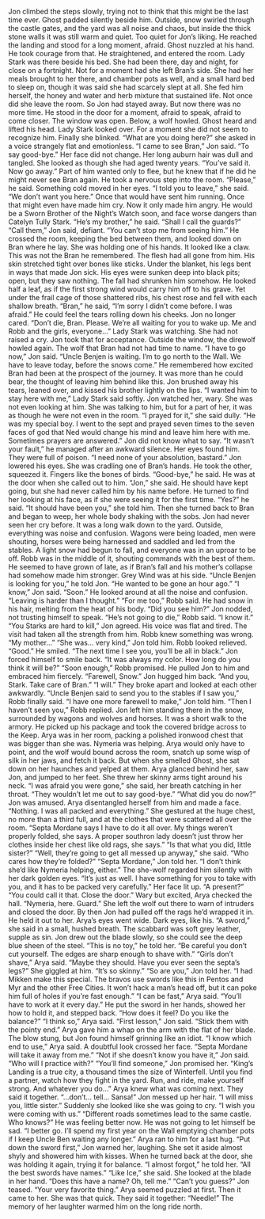 Jon climbed the steps slowly, trying not to think that this might be the last time ever. Ghost padded silently beside him. Outside, snow swirled through the castle gates, and the yard was all noise and chaos, but inside the thick stone walls it was still warm and quiet. Too quiet for Jon’s liking.
He reached the landing and stood for a long moment, afraid. Ghost nuzzled at his hand. He took courage from that. He straightened, and entered the room.
Lady Stark was there beside his bed. She had been there, day and night, for close on a fortnight. Not for a moment had she left Bran’s side. She had her meals brought to her there, and chamber pots as well, and a small hard bed to sleep on, though it was said she had scarcely slept at all. She fed him herself, the honey and water and herb mixture that sustained life. Not once did she leave the room. So Jon had stayed away.
But now there was no more time.
He stood in the door for a moment, afraid to speak, afraid to come closer. The window was open. Below, a wolf howled. Ghost heard and lifted his head.
Lady Stark looked over. For a moment she did not seem to recognize him. Finally she blinked. “What are you doing here?” she asked in a voice strangely flat and emotionless.
“I came to see Bran,” Jon said. “To say good-bye.”
Her face did not change. Her long auburn hair was dull and tangled.
She looked as though she had aged twenty years. “You’ve said it. Now go away.”
Part of him wanted only to flee, but he knew that if he did he might never see Bran again. He took a nervous step into the room. “Please,” he said.
Something cold moved in her eyes. “I told you to leave,” she said. “We don’t want you here.”
Once that would have sent him running. Once that might even have made him cry. Now it only made him angry. He would be a Sworn Brother of the Night’s Watch soon, and face worse dangers than Catelyn Tully Stark. “He’s my brother,” he said.
“Shall I call the guards?”
“Call them,” Jon said, defiant. “You can’t stop me from seeing him.”
He crossed the room, keeping the bed between them, and looked down on Bran where he lay.
She was holding one of his hands. It looked like a claw. This was not the Bran he remembered. The flesh had all gone from him. His skin stretched tight over bones like sticks. Under the blanket, his legs bent in ways that made Jon sick. His eyes were sunken deep into black pits; open, but they saw nothing. The fall had shrunken him somehow. He looked half a leaf, as if the first strong wind would carry him off to his grave.
Yet under the frail cage of those shattered ribs, his chest rose and fell with each shallow breath.
“Bran,” he said, “I’m sorry I didn’t come before. I was afraid.” He could feel the tears rolling down his cheeks. Jon no longer cared. “Don’t die, Bran. Please. We’re all waiting for you to wake up. Me and Robb and the girls, everyone…”
Lady Stark was watching. She had not raised a cry. Jon took that for acceptance. Outside the window, the direwolf howled again. The wolf that Bran had not had time to name.
“I have to go now,” Jon said. “Uncle Benjen is waiting. I’m to go north to the Wall. We have to leave today, before the snows come.” He remembered how excited Bran had been at the prospect of the journey. It was more than he could bear, the thought of leaving him behind like this.
Jon brushed away his tears, leaned over, and kissed his brother lightly on the lips.
“I wanted him to stay here with me,” Lady Stark said softly.
Jon watched her, wary. She was not even looking at him. She was talking to him, but for a part of her, it was as though he were not even in the room.
“I prayed for it,” she said dully. “He was my special boy. I went to the sept and prayed seven times to the seven faces of god that Ned would change his mind and leave him here with me. Sometimes prayers are answered.”
Jon did not know what to say. “It wasn’t your fault,” he managed after an awkward silence.
Her eyes found him. They were full of poison. “I need none of your absolution, bastard.”
Jon lowered his eyes. She was cradling one of Bran’s hands. He took the other, squeezed it. Fingers like the bones of birds. “Good-bye,” he said.
He was at the door when she called out to him. “Jon,” she said. He should have kept going, but she had never called him by his name before.
He turned to find her looking at his face, as if she were seeing it for the first time.
“Yes?” he said.
“It should have been you,” she told him. Then she turned back to Bran and began to weep, her whole body shaking with the sobs. Jon had never seen her cry before.
It was a long walk down to the yard.
Outside, everything was noise and confusion. Wagons were being loaded, men were shouting, horses were being harnessed and saddled and led from the stables. A light snow had begun to fall, and everyone was in an uproar to be off.
Robb was in the middle of it, shouting commands with the best of them. He seemed to have grown of late, as if Bran’s fall and his mother’s collapse had somehow made him stronger. Grey Wind was at his side.
“Uncle Benjen is looking for you,” he told Jon. “He wanted to be gone an hour ago.”
“I know,” Jon said. “Soon.” He looked around at all the noise and confusion. “Leaving is harder than I thought.”
“For me too,” Robb said. He had snow in his hair, melting from the heat of his body. “Did you see him?”
Jon nodded, not trusting himself to speak.
“He’s not going to die,” Robb said. “I know it.”
“You Starks are hard to kill,” Jon agreed. His voice was flat and tired.
The visit had taken all the strength from him.
Robb knew something was wrong. “My mother…”
“She was… very kind,” Jon told him.
Robb looked relieved. “Good.” He smiled. “The next time I see you, you’ll be all in black.”
Jon forced himself to smile back. “It was always my color. How long do you think it will be?”
“Soon enough,” Robb promised. He pulled Jon to him and embraced him fiercely. “Farewell, Snow.”
Jon hugged him back. “And you, Stark. Take care of Bran.”
“I will.” They broke apart and looked at each other awkwardly. “Uncle Benjen said to send you to the stables if I saw you,” Robb finally said.
“I have one more farewell to make,” Jon told him.
“Then I haven’t seen you,” Robb replied. Jon left him standing there in the snow, surrounded by wagons and wolves and horses. It was a short walk to the armory. He picked up his package and took the covered bridge across to the Keep.
Arya was in her room, packing a polished ironwood chest that was bigger than she was. Nymeria was helping. Arya would only have to point, and the wolf would bound across the room, snatch up some wisp of silk in her jaws, and fetch it back. But when she smelled Ghost, she sat down on her haunches and yelped at them.
Arya glanced behind her, saw Jon, and jumped to her feet. She threw her skinny arms tight around his neck. “I was afraid you were gone,” she said, her breath catching in her throat. “They wouldn’t let me out to say good-bye.”
“What did you do now?” Jon was amused.
Arya disentangled herself from him and made a face. “Nothing. I was all packed and everything.” She gestured at the huge chest, no more than a third full, and at the clothes that were scattered all over the room. “Septa Mordane says I have to do it all over. My things weren’t properly folded, she says. A proper southron lady doesn’t just throw her clothes inside her chest like old rags, she says.”
“Is that what you did, little sister?”
“Well, they’re going to get all messed up anyway,” she said. “Who cares how they’re folded?”
“Septa Mordane,” Jon told her. “I don’t think she’d like Nymeria helping, either.” The she-wolf regarded him silently with her dark golden eyes. “It’s just as well. I have something for you to take with you, and it has to be packed very carefully.”
Her face lit up. “A present?”
“You could call it that. Close the door.”
Wary but excited, Arya checked the hall. “Nymeria, here. Guard.” She left the wolf out there to warn of intruders and closed the door. By then Jon had pulled off the rags he’d wrapped it in. He held it out to her.
Arya’s eyes went wide. Dark eyes, like his. “A sword,” she said in a small, hushed breath.
The scabbard was soft grey leather, supple as sin. Jon drew out the blade slowly, so she could see the deep blue sheen of the steel. “This is no toy,” he told her. “Be careful you don’t cut yourself. The edges are sharp enough to shave with.”
“Girls don’t shave,” Arya said.
“Maybe they should. Have you ever seen the septa’s legs?”
She giggled at him. “It’s so skinny.”
“So are you,” Jon told her. “I had Mikken make this special. The bravos use swords like this in Pentos and Myr and the other Free Cities. It won’t hack a man’s head off, but it can poke him full of holes if you’re fast enough.”
“I can be fast,” Arya said.
“You’ll have to work at it every day.” He put the sword in her hands, showed her how to hold it, and stepped back. “How does it feel? Do you like the balance?”
“I think so,” Arya said.
“First lesson,” Jon said. “Stick them with the pointy end.”
Arya gave him a whap on the arm with the flat of her blade. The blow stung, but Jon found himself grinning like an idiot. “I know which end to use,” Arya said. A doubtful look crossed her face. “Septa Mordane will take it away from me.”
“Not if she doesn’t know you have it,” Jon said.
“Who will I practice with?”
“You’ll find someone,” Jon promised her. “King’s Landing is a true city, a thousand times the size of Winterfell. Until you find a partner, watch how they fight in the yard. Run, and ride, make yourself strong. And whatever you do…”
Arya knew what was coming next. They said it together.
“…don’t… tell… Sansa!”
Jon messed up her hair. “I will miss you, little sister.”
Suddenly she looked like she was going to cry. “I wish you were coming with us.”
“Different roads sometimes lead to the same castle. Who knows?” He was feeling better now. He was not going to let himself be sad. “I better go.
I’ll spend my first year on the Wall emptying chamber pots if I keep Uncle Ben waiting any longer.”
Arya ran to him for a last hug. “Put down the sword first,” Jon warned her, laughing. She set it aside almost shyly and showered him with kisses.
When he turned back at the door, she was holding it again, trying it for balance. “I almost forgot,” he told her. “All the best swords have names.”
“Like Ice,” she said. She looked at the blade in her hand. “Does this have a name? Oh, tell me.”
“Can’t you guess?” Jon teased. “Your very favorite thing.”
Arya seemed puzzled at first. Then it came to her. She was that quick.
They said it together: “Needle!”
The memory of her laughter warmed him on the long ride north.
